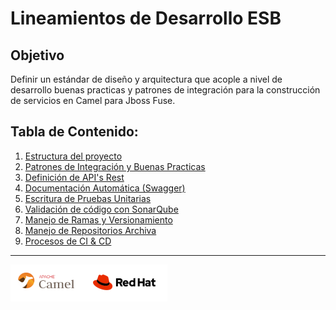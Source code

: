 # Lineamientos de Desarrollo ESB
## Objetivo
Definir un estándar de diseño y arquitectura que acople a nivel de desarrollo buenas practicas y patrones de integración para la construcción de servicios en Camel para Jboss Fuse.

## Tabla de Contenido:

1. [Estructura del proyecto](ESTRUCTURA_PROYECTO.md)
1. [Patrones de Integración y Buenas Practicas](PATRONES_B-PRACTICAS.md)
1. [Definición de API's Rest](REST_API.md)
1. [Documentación Automática (Swagger)](DOCUMENTACION.md)
1. [Escritura de Pruebas Unitarias](PRUEBAS_UNITARIAS.md)
1. [Validación de código con SonarQube](SONAR_QUBE.md)
1. [Manejo de Ramas y Versionamiento](VERSIONAMIENTO.md)
1. [Manejo de Repositorios Archiva](ARCHIVA.md)
1. [Procesos de CI & CD](CI_CD.md)
_________________________________________________________________________________________________________

<img src="../sources/logos.png?raw=true"/>
